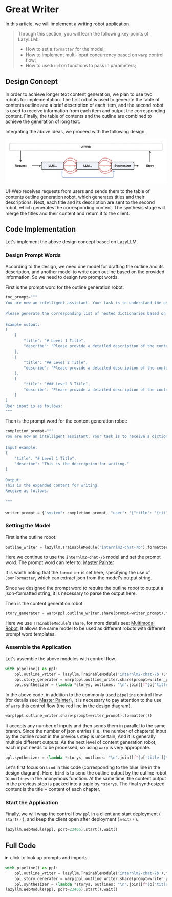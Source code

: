 # Great Writer

In this article, we will implement a writing robot application.

> Through this section, you will learn the following key points of LazyLLM:
>
> - How to set a `formatter` for the model;
> - How to implement multi-input concurrency based on `warp` control flow;
> - How to use `bind` on functions to pass in parameters;

## Design Concept

In order to achieve longer text content generation, we plan to use two robots for implementation. The first robot is used to generate the table of contents outline and a brief description of each item, and the second robot is used to receive information from each item and output the corresponding content. Finally, the table of contents and the outline are combined to achieve the generation of long text.

Integrating the above ideas, we proceed with the following design:

![Great Writer](../../assets/4_great_writer.svg)

UI-Web receives requests from users and sends them to the table of contents outline generation robot, which generates titles and their descriptions. Next, each title and its description are sent to the second robot, which generates the corresponding content. The synthesis stage will merge the titles and their content and return it to the client.

## Code Implementation

Let's implement the above design concept based on LazyLLM.

### Design Prompt Words

According to the design, we need one model for drafting the outline and its description, and another model to write each outline based on the provided information. So we need to design two prompt words.

First is the prompt word for the outline generation robot:

```python
toc_prompt="""
You are now an intelligent assistant. Your task is to understand the user's input and convert the outline into a list of nested dictionaries. Each dictionary contains a `title` and a `describe`, where the `title` should clearly indicate the level using Markdown format, and the `describe` is a description and writing guide for that section.

Please generate the corresponding list of nested dictionaries based on the following user input:

Example output:
[
    {
        "title": "# Level 1 Title",
        "describe": "Please provide a detailed description of the content under this title, offering background information and core viewpoints."
    },
    {
        "title": "## Level 2 Title",
        "describe": "Please provide a detailed description of the content under this title, giving specific details and examples to support the viewpoints of the Level 1 title."
    },
    {
        "title": "### Level 3 Title",
        "describe": "Please provide a detailed description of the content under this title, deeply analyzing and providing more details and data support."
    }
]
User input is as follows:
"""
```

Then is the prompt word for the content generation robot:

``` python
completion_prompt="""
You are now an intelligent assistant. Your task is to receive a dictionary containing `title` and `describe`, and expand the writing according to the guidance in `describe`.

Input example:
{
    "title": "# Level 1 Title",
    "describe": "This is the description for writing."
}

Output:
This is the expanded content for writing.
Receive as follows:

"""

writer_prompt = {"system": completion_prompt, "user": '{"title": "{title}", "describe": "{describe}"}'}
```

### Setting the Model

First is the outline robot:

```python
outline_writer = lazyllm.TrainableModule('internlm2-chat-7b').formatter(JsonFormatter()).prompt(toc_prompt)
```

Here we continue to use the `internlm2-chat-7b` model and set the prompt word. The prompt word can refer to: [Master Painter](painting_master.md)

It is worth noting that the `formatter` is set here, specifying the use of `JsonFormatter`, which can extract json from the model's output string.

Since we designed the prompt word to require the outline robot to output a json-formatted string, it is necessary to parse the output here.

Then is the content generation robot:

```python
story_generater = warp(ppl.outline_writer.share(prompt=writer_prompt).formatter())
```

Here we use `TrainableModule`'s `share`, for more details see: [Multimodal Robot](multimodal_robot.md),
It allows the same model to be used as different robots with different prompt word templates.

### Assemble the Application

Let's assemble the above modules with control flow.

```python
with pipeline() as ppl:
    ppl.outline_writer = lazyllm.TrainableModule('internlm2-chat-7b').formatter(JsonFormatter()).prompt(toc_prompt)
    ppl.story_generater = warp(ppl.outline_writer.share(prompt=writer_prompt).formatter())
    ppl.synthesizer = (lambda *storys, outlines: "\n".join([f"{o['title']}\n{s}" for s, o in zip(storys, outlines)])) | bind(outlines=ppl.outline_writer)
```

In the above code, in addition to the commonly used `pipeline` control flow (for details see: [Master Painter](painting_master.md)),
It is necessary to pay attention to the use of `warp` this control flow (the red line in the design diagram).

```python
warp(ppl.outline_writer.share(prompt=writer_prompt).formatter())
```

It accepts any number of inputs and then sends them in parallel to the same branch. Since the number of json entries (i.e., the number of chapters) input by the outline robot in the previous step is uncertain,
And it is generally multiple different outputs. As the next level of content generation robot, each input needs to be processed, so using `warp` is very appropriate.

```python
ppl.synthesizer = (lambda *storys, outlines: "\n".join([f"{o['title']}\n{s}" for s, o in zip(storys, outlines)])) | bind(outlines=ppl.outline_writer)
```

Let's first focus on `bind` in this code (corresponding to the blue line in the design diagram). Here, `bind` is to send the outline output by the outline robot to `outlines` in the anonymous function.
At the same time, the content output in the previous step is packed into a tuple by `*storys`. The final synthesized content is the title + content of each chapter.

### Start the Application

Finally, we will wrap the control flow `ppl` in a client and start deployment ( `start()` ), and keep the client open after deployment ( `wait()` ).

```python
lazyllm.WebModule(ppl, port=23466).start().wait()
```

## Full Code

<details>
<summary>click to look up prompts and imports</summary>

```python
import lazyllm
from lazyllm import pipeline, warp, bind
from lazyllm.components.formatter import JsonFormatter

toc_prompt="""
You are now an intelligent assistant. Your task is to understand the user's input and convert the outline into a list of nested dictionaries. Each dictionary contains a `title` and a `describe`, where the `title` should clearly indicate the level using Markdown format, and the `describe` is a description and writing guide for that section.

Please generate the corresponding list of nested dictionaries based on the following user input:

Example output:
[
    {
        "title": "# Level 1 Title",
        "describe": "Please provide a detailed description of the content under this title, offering background information and core viewpoints."
    },
    {
        "title": "## Level 2 Title",
        "describe": "Please provide a detailed description of the content under this title, giving specific details and examples to support the viewpoints of the Level 1 title."
    },
    {
        "title": "### Level 3 Title",
        "describe": "Please provide a detailed description of the content under this title, deeply analyzing and providing more details and data support."
    }
]
User input is as follows:
"""

completion_prompt="""
You are now an intelligent assistant. Your task is to receive a dictionary containing `title` and `describe`, and expand the writing according to the guidance in `describe`.

Input example:
{
    "title": "# Level 1 Title",
    "describe": "This is the description for writing."
}

Output:
This is the expanded content for writing.
Receive as follows:

"""

writer_prompt = {"system": completion_prompt, "user": '{"title": {title}, "describe": {describe}}'}
```
</details>

```python
with pipeline() as ppl:
    ppl.outline_writer = lazyllm.TrainableModule('internlm2-chat-7b').formatter(JsonFormatter()).prompt(toc_prompt)
    ppl.story_generater = warp(ppl.outline_writer.share(prompt=writer_prompt).formatter())
    ppl.synthesizer = (lambda *storys, outlines: "\n".join([f"{o['title']}\n{s}" for s, o in zip(storys, outlines)])) | bind(outlines=ppl.outline_writer)
lazyllm.WebModule(ppl, port=23466).start().wait()
```